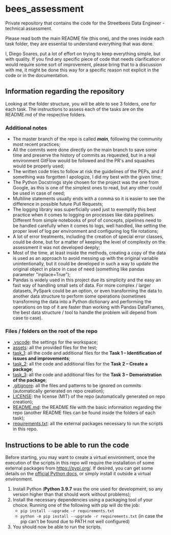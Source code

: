 # bees_assessment

Private repository that contains the code for the Streetbees Data Engineer - technical assessment.

Please read both the main README file (this one), and the ones inside each task folder, they are essential to understand everything that was done.

I, Diego Soares, put a lot of effort on trying to keep everything simple, but with quality. If you find any specific piece of code that needs clarification or would require some sort of improvement, please bring that to a discussion with me, it might be done this way for a specific reason not explicit in the code or in the documentation.

## Information regarding the repository

Looking at the folder structure, you will be able to see 3 folders, one for each task.
The instructions to assess each of the tasks are on the README.md of the respective folders.

### Additional notes

- The master branch of the repo is called ***main***, following the community most recent practices;
- All the commits were done directly on the main branch to save some time and preserve the history of commits as requested, but in a real environment GitFlow would be followed and the PR's and squashes would be properly used;
- The written code tries to follow at risk the guidelines of the PEPs, and if something was forgotten I apologize, I did my best with the given time;
- The Python Docstrings style chosen for the project was the one from Google, as this is one of the simplest ones to read, but any other could be used in case of need;
- Multiline statements usually ends with a comma so it is easier to see the difference in possible future Pull Requests;
- The logging library was superficially used just to exemplify this best practice when it comes to logging on processes like data pipelines. Different from simple notebooks of prof of concepts, pipelines need to be handled carefully when it comes to logs, well handled, like setting the proper level of log per environment and configuring log file rotations;
- A lot of error treatments, including the creation of special error classes, could be done, but for a matter of keeping the level of complexity on the assessment it was not developed deeply;
- Most of the time, at least inside the methods, creating a copy of the data is used as an approach to avoid messing up with the original variable unintentionally, but it could be developed in such a way to update the original object in place in case of need (something like pandas parameter "inplace=True");
- Pandas is widely used in this project due its simplicity and the easy an fast way of handling small sets of data. For more complex / larger datasets, PySpark could be an option, or even transforming the data to another data structure to perform some operations (sometimes transforming the data into a Python dictionary and performing the operations on top of it are faster than working with Pandas DataFrames, the best data structure / tool to handle the problem will depend from case to case).

### Files / folders on the root of the repo

- [.vscode](.vscode): the settings for the workspace;
- [assets](assets): all the provided files for the test;
- [task_1](task_1): all the code and additional files for the **Task 1 – Identification of issues and improvements**;
- [task_2](task_2): all the code and additional files for the **Task 2 – Create a package**;
- [task_3](task_3): all the code and additional files for the **Task 3 – Demonstration of the package**;
- [.gitignore](.gitignore): all the files and patterns to be ignored on commits (automatically generated on repo creation);
- [LICENSE](LICENSE): the license (MIT) of the repo (automatically generated on repo creation);
- [README.md](README.md): the README file with the basic information regarding the repo (another README files can be found inside the folders of each task);
- [requirements.txt](requirements.txt): all the external packages necessary to run the scripts in this repo.

## Instructions to be able to run the code

Before starting, you may want to create a virtual environment, once the execution of the scripts in this repo will require the installation of some external packages from <https://pypi.org/>. If desired, you can get some details on the [official Python docs](https://docs.python.org/3/library/venv.html), or simply install it outside a virtual environment.

1. Install Python (**Python 3.9.7** was the one used for development, so any version higher than that should work without problems);
2. Install the necessary dependencies using a packaging tool of your choice. Running one of the following with pip will do the job:
     - `pip install --upgrade -r requirements.txt`
     - `python -m pip install --upgrade -r requirements.txt` (in case the pip can't be found due to PATH not well configured)
3. You should now be able to run the scripts.
